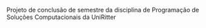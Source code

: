 Projeto de conclusão de semestre da disciplina de Programação de Soluções Computacionais da UniRitter